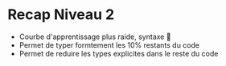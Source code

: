# Recap Niveau 2

- Courbe d'apprentissage plus raide, syntaxe 🤯
- Permet de typer formtement les 10% restants du code
- Permet de reduire les types explicites dans le reste du code
